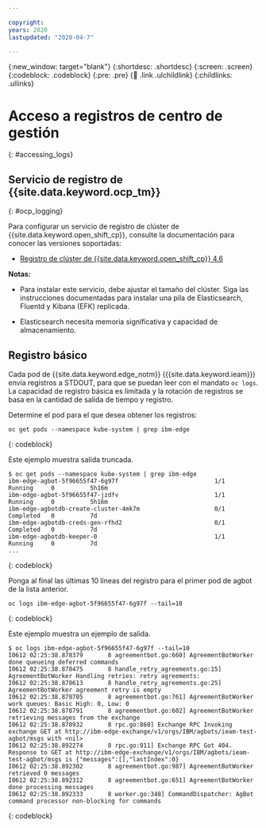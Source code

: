 ```yaml
---

copyright:
years: 2020
lastupdated: "2020-04-7"

---
```


{:new_window: target="blank"}
{:shortdesc: .shortdesc}
{:screen: .screen}
{:codeblock: .codeblock}
{:pre: .pre}
{:child: .link .ulchildlink}
{:childlinks: .ullinks}

# Acceso a registros de centro de gestión
{: #accessing_logs}

## Servicio de registro de {{site.data.keyword.ocp_tm}}
{: #ocp_logging}

Para configurar un servicio de registro de clúster de {{site.data.keyword.open_shift_cp}}, consulte la documentación para conocer las versiones soportadas:

* [Registro de clúster de {{site.data.keyword.open_shift_cp}} 4.6](https://docs.openshift.com/container-platform/4.6/logging/cluster-logging.html)

**Notas:** 

* Para instalar este servicio, debe ajustar el tamaño del clúster. Siga las instrucciones documentadas para instalar una pila de Elasticsearch, Fluentd y Kibana (EFK) replicada. 

* Elasticsearch necesita memoria significativa y capacidad de almacenamiento.

## Registro básico

Cada pod de {{site.data.keyword.edge_notm}} ({{site.data.keyword.ieam}}) envía registros a STDOUT, para que se puedan leer con el mandato `oc logs`. La capacidad de registro básica es limitada y la rotación de registros se basa en la cantidad de salida de tiempo y registro.

Determine el pod para el que desea obtener los registros:

```
oc get pods --namespace kube-system | grep ibm-edge
```
{: codeblock}

Este ejemplo muestra salida truncada.

```
$ oc get pods --namespace kube-system | grep ibm-edge
ibm-edge-agbot-5f96655f47-6g97f                           1/1     Running     0          5h16m
ibm-edge-agbot-5f96655f47-jzdfv                           1/1     Running     0          5h16m
ibm-edge-agbotdb-create-cluster-4mk7m                     0/1     Completed   0          7d
ibm-edge-agbotdb-creds-gen-rfhd2                          0/1     Completed   0          7d
ibm-edge-agbotdb-keeper-0                                 1/1     Running     0          7d
...
```
{: codeblock}

Ponga al final las últimas 10 líneas del registro para el primer pod de agbot de la lista anterior.

```
oc logs ibm-edge-agbot-5f96655f47-6g97f --tail=10
```
{: codeblock}

Este ejemplo muestra un ejemplo de salida.

```
$ oc logs ibm-edge-agbot-5f96655f47-6g97f --tail=10
I0612 02:25:38.878379       8 agreementbot.go:660] AgreementBotWorker done queueing deferred commands
I0612 02:25:38.878475       8 handle_retry_agreements.go:15] AgreementBotWorker Handling retries: retry agreements:
I0612 02:25:38.878613       8 handle_retry_agreements.go:25] AgreementBotWorker agreement retry is empty
I0612 02:25:38.878705       8 agreementbot.go:761] AgreementBotWorker work queues: Basic High: 0, Low: 0
I0612 02:25:38.878791       8 agreementbot.go:602] AgreementBotWorker retrieving messages from the exchange
I0612 02:25:38.878932       8 rpc.go:860] Exchange RPC Invoking exchange GET at http://ibm-edge-exchange/v1/orgs/IBM/agbots/ieam-test-agbot/msgs with <nil>
I0612 02:25:38.892274       8 rpc.go:911] Exchange RPC Got 404. Response to GET at http://ibm-edge-exchange/v1/orgs/IBM/agbots/ieam-test-agbot/msgs is {"messages":[],"lastIndex":0}
I0612 02:25:38.892302       8 agreementbot.go:987] AgreementBotWorker retrieved 0 messages
I0612 02:25:38.892312       8 agreementbot.go:651] AgreementBotWorker done processing messages
I0612 02:25:38.892333       8 worker.go:348] CommandDispatcher: AgBot command processor non-blocking for commands
```
{: codeblock}
